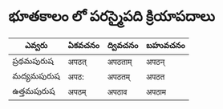 # భూతకాలం లో పరస్మైపది క్రియాపదాలు 

ఎవ్వరు | ఏకవచనం     | ద్వివచనం     | బహువచనం 
-------------|---------------|---------------|-----------
ప్రథమపురుష | अपठत्  | अपठताम् | अपठन् 
మద్యమపురుష | अपठ: | अपठतम् | अपठत
ఉత్తమపురుష | अपठम् | अपठाव | अपठाम